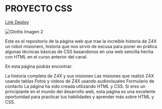 <h1>PROYECTO CSS</h1>

<a href="https://ivanleonel17.github.io/ProyectoHTML-CSS1/index.html">Link Deploy</a>

<img src="https://imgur.com/undefined" alt="Glottis Imagen 2">

Este es el repositorio de la página web que trae la increíble historia de Z4X un robot misionero, historia que nos sirvió de excusa para poner en prática algunas técnicas básicas de CSS basandonos en una web sencilla hecha con HTML en el curso anterior del canal.

En esta página podrás encontrar:

La historia completa de Z4X y sus misiones
Las misiones que realizó Z4X usando tablas
Fotos y videos de Z4X usando audiovisuales
Formulario de contacto
La página ha sido creada utilizando HTML y CSS. Si eres un principiante en el mundo del desarrollo web, esta página es una excelente oportunidad para practicar tus habilidades y aprender más sobre HTML y CSS.
